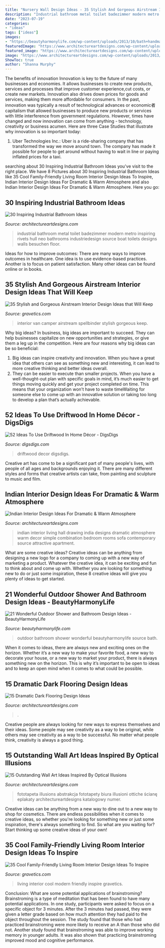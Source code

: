 ```yaml
---
title: "Nursery Wall Design Ideas - 35 Stylish And Gorgeous Airstream Interior Design Ideas That Will Keep"
description: "Industrial bathroom metal toilet badezimmer modern metro inspiring rivets hull neo bathrooms industriedesign source boat toilets designs walls besuchen floor"
date: "2023-07-19"
categories:
- "ideas"
tags: ["ideas"]
images:
- "https://beautyharmonylife.com/wp-content/uploads/2013/10/bath+handmade-800x1070.jpg"
featuredImage: "https://www.architectureartdesigns.com/wp-content/uploads/2013/07/257.jpg"
featured_image: "https://www.architectureartdesigns.com/wp-content/uploads/2013/07/257.jpg"
image: "https://www.architectureartdesigns.com/wp-content/uploads/2013/07/257.jpg"
ShowToc: true
author: "Shanna Murphy"
---
```



The benefits of innovation
Innovation is key to the future of many businesses and economies. It allows businesses to create new products, services and processes that improve customer experience,cut costs, or create new markets. Innovation also drives down prices for goods and services, making them more affordable for consumers. In the past, innovation was typically a result of technological advances or economic者 capitalism that allowed businesses to produce new products or services with little interference from government regulations. However, times have changed and now innovation can come from anything - technology, creativity or business acumen. Here are three Case Studies that illustrate why innovation is so important today: 
1) Uber Technologies Inc.: Uber is a ride-sharing company that has transformed the way we move around town. The company has made it possible for people to get around without having to wait in line or paying inflated prices for a taxi.

	

		
searching about 30 Inspiring Industrial Bathroom Ideas you've visit to the right place. We have 8 Pictures about 30 Inspiring Industrial Bathroom Ideas like 35 Cool Family-Friendly Living Room Interior Design Ideas To Inspire, Indian Interior Design Ideas For Dramatic &amp; Warm Atmosphere and also Indian Interior Design Ideas For Dramatic &amp; Warm Atmosphere. Here you go:
		
    
## 30 Inspiring Industrial Bathroom Ideas

<img loading=lazy src="https://www.architectureartdesigns.com/wp-content/uploads/2013/07/257.jpg" onerror="this.onerror=null;this.src='https://tse1.mm.bing.net/th?id=OIP.a9f07tW56Oi98j6-NVz6YQHaLH&amp;pid=15.1';" alt="30 Inspiring Industrial Bathroom Ideas">

_Source: architectureartdesigns.com_

>industrial bathroom metal toilet badezimmer modern metro inspiring rivets hull neo bathrooms industriedesign source boat toilets designs walls besuchen floor. 

	

Ideas for how to improve outcomes:
There are many ways to improve outcomes in healthcare. One idea is to use evidence-based practices. Another is to focus on patient satisfaction. Many other ideas can be found online or in books.

    
## 35 Stylish And Gorgeous Airstream Interior Design Ideas That Will Keep

<img loading=lazy src="https://www.gravetics.com/wp-content/uploads/2017/08/Design-Ideas-for-Camper-Van.jpg" onerror="this.onerror=null;this.src='https://tse4.mm.bing.net/th?id=OIP.KOQhNcaCe3tRm1_ASQwgoAHaLH&amp;pid=15.1';" alt="35 Stylish and Gorgeous Airstream Interior Design Ideas that Will Keep">

_Source: gravetics.com_

>interior van camper airstream spellbinder stylish gorgeous keep. 

	

Why big ideas?
In business, big ideas are important to succeed. They can help businesses capitalize on new opportunities and strategies, or give them a leg up in the competition. Here are four reasons why big ideas can be so beneficial: 
1) Big ideas can inspire creativity and innovation. When you have a great idea that others can see as something new and interesting, it can lead to more creative thinking and better ideas overall. 
2) They can be easier to execute than smaller projects. When you have a well-thought-out plan with specific goals in mind, it’s much easier to get things moving quickly and get your project completed on time. This means that your organization won’t have to waste timeWaiting for someone else to come up with an innovative solution or taking too long to develop a plan that’s actually achievable.

    
## 52 Ideas To Use Driftwood In Home Décor - DigsDigs

<img loading=lazy src="https://www.digsdigs.com/photos/ideas-to-use-driftwood-in-home-decor-35.jpg" onerror="this.onerror=null;this.src='https://tse2.mm.bing.net/th?id=OIP.rIEcS8OP17iq6vXUCIrKkgHaJ4&amp;pid=15.1';" alt="52 Ideas To Use Driftwood In Home Décor - DigsDigs">

_Source: digsdigs.com_

>driftwood decor digsdigs. 

	

Creative art has come to be a significant part of many people's lives, with people of all ages and backgrounds enjoying it. There are many different styles and forms that creative artists can take, from painting and sculpture to music and film.

    
## Indian Interior Design Ideas For Dramatic &amp; Warm Atmosphere

<img loading=lazy src="https://www.architectureartdesigns.com/wp-content/uploads/2015/02/634-630x420.jpg" onerror="this.onerror=null;this.src='https://tse2.mm.bing.net/th?id=OIP.B5KbezD1SqrZqlkR-f9w3gHaE8&amp;pid=15.1';" alt="Indian Interior Design Ideas For Dramatic &amp; Warm Atmosphere">

_Source: architectureartdesigns.com_

>indian interior living hall drawing india designs dramatic atmosphere warm decor simple combination bedroom rooms sofa contemporary source attractive apartment. 

	

What are some creative ideas?
Creative ideas can be anything from designing a new logo for a company to coming up with a new way of marketing a product. Whatever the creative idea, it can be exciting and fun to think about and come up with. Whether you are looking for something new to do or just some inspiration, these 8 creative ideas will give you plenty of ideas to get started.

    
## 21 Wonderful Outdoor Shower And Bathroom Design Ideas - BeautyHarmonyLife

<img loading=lazy src="https://beautyharmonylife.com/wp-content/uploads/2013/10/bath+handmade-800x1070.jpg" onerror="this.onerror=null;this.src='https://tse3.mm.bing.net/th?id=OIP._1cePs2z77WpUjI_v1V2wgHaJ5&amp;pid=15.1';" alt="21 Wonderful Outdoor Shower and Bathroom Design Ideas - BeautyHarmonyLife">

_Source: beautyharmonylife.com_

>outdoor bathroom shower wonderful beautyharmonylife source bath. 

	

When it comes to ideas, there are always new and exciting ones on the horizon. Whether it’s a new way to make your favorite food, a new way to decorate your house, or a new way to market your product, there is always something new on the horizon. This is why it’s important to be open to ideas and to keep an open mind when it comes to what could be possible.

    
## 15 Dramatic Dark Flooring Design Ideas

<img loading=lazy src="https://www.architectureartdesigns.com/wp-content/uploads/2015/03/141-1024x682.jpg" onerror="this.onerror=null;this.src='https://tse1.mm.bing.net/th?id=OIP.utPgSFx_97c3IAFpYt37SgHaE7&amp;pid=15.1';" alt="15 Dramatic Dark Flooring Design Ideas">

_Source: architectureartdesigns.com_

>. 

	

Creative people are always looking for new ways to express themselves and their ideas. Some people may see creativity as a way to be original, while others may see creativity as a way to be successful. No matter what people think, creativity is always a good thing.

    
## 15 Outstanding Wall Art Ideas Inspired By Optical Illusions

<img loading=lazy src="https://www.architectureartdesigns.com/wp-content/uploads/2017/06/12-16-768x655.jpg" onerror="this.onerror=null;this.src='https://tse4.mm.bing.net/th?id=OIP.wj1RjFAqEamqEpr9vNPoDQHaGU&amp;pid=15.1';" alt="15 Outstanding Wall Art Ideas Inspired By Optical Illusions">

_Source: architectureartdesigns.com_

>fototapeta illusions abstrakcja fototapety biura illusioni ottiche ścianę eplakaty architectureartdesigns katalogowy numer. 

	

Creative ideas can be anything from a new way to dine out to a new way to shop for cosmetics. There are endless possibilities when it comes to creative ideas, so whether you're looking for something new or just some inspiration, there's always something to find. So what are you waiting for? Start thinking up some creative ideas of your own!

    
## 35 Cool Family-Friendly Living Room Interior Design Ideas To Inspire

<img loading=lazy src="http://www.gravetics.com/wp-content/uploads/2016/11/Modern-living-room-ideas.jpg" onerror="this.onerror=null;this.src='https://tse4.mm.bing.net/th?id=OIP.1guBzI1aHKvMxA0QCH5GzQHaLE&amp;pid=15.1';" alt="35 Cool Family-Friendly Living Room Interior Design Ideas To Inspire">

_Source: gravetics.com_

>living interior cool modern friendly inspire gravetics. 

	

Conclusion: What are some potential applications of brainstroming?
Brainstroming is a type of meditation that has been found to have many potential applications. In one study, participants were asked to focus on a specific object for 3 minutes. After the 3 minutes had passed, they were given a letter grade based on how much attention they had paid to the object throughout the session. The study found that those who had practiced brainstroming were more likely to receive an A than those who did not. Another study found that brainstroming was able to improve working memory in younger adults. It was also shown that practicing brainstroming improved mood and cognitive performance.

